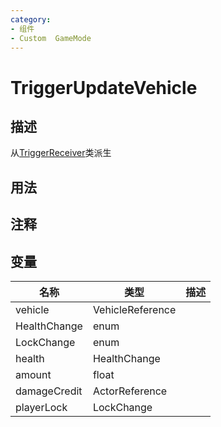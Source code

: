 ```yaml
---
category: 
- 组件
- Custom  GameMode
---
```

# TriggerUpdateVehicle
## 描述
从[TriggerReceiver](./TriggerReceiver.md)类派生
## 用法

## 注释

## 变量
| 名称 | 类型 | 描述 |
| ----------- | ----------- | ----------- |
| vehicle | VehicleReference |  |  
| HealthChange | enum |  |  
| LockChange | enum |  |  
| health | HealthChange |  |  
| amount | float |  |  
| damageCredit | ActorReference |  |  
| playerLock | LockChange |  |  
